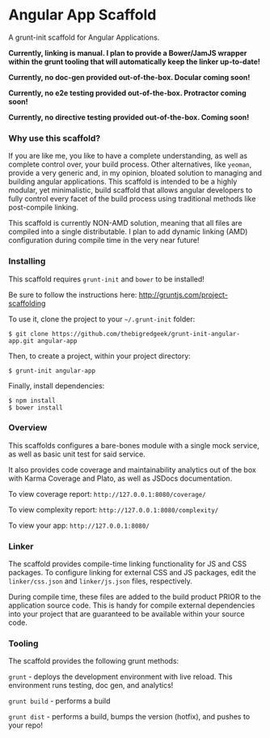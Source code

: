 # Angular App Scaffold

A grunt-init scaffold for Angular Applications.

__Currently, linking is manual.  I plan to provide a Bower/JamJS wrapper within the grunt tooling that will automatically keep the linker up-to-date!__

__Currently, no doc-gen provided out-of-the-box.  Docular coming soon!__

__Currently, no e2e testing provided out-of-the-box.  Protractor coming soon!__

__Currently, no directive testing provided out-of-the-box.  Coming soon!__


### Why use this scaffold?

If you are like me, you like to have a complete understanding, as well as complete control over, your build process.
Other alternatives, like `yeoman`, provide a very generic and, in my opinion, bloated solution to managing and building angular applications.
This scaffold is intended to be a highly modular, yet minimalistic, build scaffold that allows angular developers to
fully control every facet of the build process using traditional methods like post-compile linking.

This scaffold is currently NON-AMD solution, meaning that all files are compiled into a single distributable.  I plan
to add dynamic linking (AMD) configuration during compile time in the very near future!


### Installing

This scaffold requires `grunt-init` and `bower` to be installed!

Be sure to follow the instructions here:  http://gruntjs.com/project-scaffolding

To use it, clone the project to your `~/.grunt-init` folder:

    $ git clone https://github.com/thebigredgeek/grunt-init-angular-app.git angular-app

Then, to create a project, within your project directory:

    $ grunt-init angular-app

Finally, install dependencies:

    $ npm install
    $ bower install


### Overview

This scaffolds configures a bare-bones module with a single mock service, as well as basic unit test for said service.

It also provides code coverage and maintainability analytics out of the box with Karma Coverage and Plato,
as well as JSDocs documentation.

To view coverage report:     `http://127.0.0.1:8080/coverage/`

To view complexity report:   `http://127.0.0.1:8080/complexity/`

To view your app:            `http://127.0.0.1:8080/`


### Linker

The scaffold provides compile-time linking functionality for JS and CSS packages.  To configure linking for external
CSS and JS packages, edit the `linker/css.json` and `linker/js.json` files, respectively.

During compile time, these files are added to the build product PRIOR to the application source code.  This is handy
for compile external dependencies into your project that are guaranteed to be available within your source code.



### Tooling

The scaffold provides the following grunt methods:

`grunt` - deploys the development environment with live reload.  This environment runs testing, doc gen, and analytics!

`grunt build` - performs a build

`grunt dist` - performs a build, bumps the version (hotfix), and pushes to your repo!


